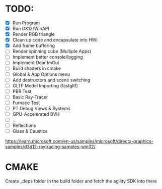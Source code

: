 # TODO:

- [x] Run Program  
- [x] Run DX12/WinAPI
- [x] Render RGB triangle
- [x] Clean up code and encapsulate into HWI
- [x] Add frame buffering
- [ ] Render spinning cube (Multiple Apps)
- [ ] Implement better console/logging
- [ ] Implement Dear ImGui
- [ ] Build shaders in cmake
- [ ] Global & App Options menu
- [ ] Add destructors and scene switching 
- [ ] GLTF Model Importing (fastgltf)
- [ ] PBR Test
- [ ] Basic Ray-Tracer
- [ ] Furnace Test
- [ ] PT Debug Views & Systems
- [ ] GPU-Accelerated BVH
- [ ] ...
- [ ] Reflections
- [ ] Glass & Caustics

https://learn.microsoft.com/en-us/samples/microsoft/directx-graphics-samples/d3d12-raytracing-samples-win32/

# CMAKE

Create _deps folder in the build folder and fetch the agility SDK into there